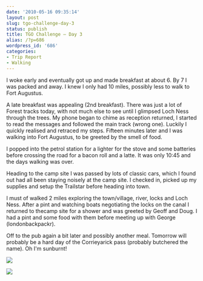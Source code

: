 ```yaml
---
date: '2010-05-16 09:35:14'
layout: post
slug: tgo-challenge-day-3
status: publish
title: TGO Challenge – Day 3
alias: /?p=686
wordpress_id: '686'
categories:
- Trip Report
- Walking
---
```


I woke early and eventually got up and made breakfast at about 6. By 7 I was packed and away. I knew I only had 10 miles, possibly less to walk to Fort Augustus.  

A late breakfast was appealing (2nd breakfast). There was just a lot of Forest tracks today, with not much else to see until I glimpsed Loch Ness through the trees. My phone began to chime as reception returned, I started to read the messages and followed the main track (wrong one). Luckily I quickly realised and retraced my steps. Fifteen minutes later and I was walking into Fort Augustus, to be greeted by the smell of food.  
<!-- more -->
I popped into the petrol station for a lighter for the stove and some batteries before crossing the road for a bacon roll and a latte. It was only 10:45 and the days walking was over.  

Heading to the camp site I was passed by lots of classic cars, which I found out had all been staying noisely at the camp site. I checked in, picked up my supplies and setup the Trailstar before heading into town.  

I must of walked 2 miles exploring the town/village, river, locks and Loch Ness. After a pint and watching boats negotiating the locks on the canal I returned to thecamp site for a shower and was greeted by Geoff and Doug. I had a pint and some food with them before meeting up with George (londonbackpackr).  

Off to the pub again a bit later and possibly another meal. Tomorrow will probably be a hard day of the Corrieyarick pass (probably butchered the name). Oh I'm sunburnt! 

[![](http://dl.dropbox.com/u/2657852/website/images/l_1600_1200_CBBAAAB6-9883-488E-9EC6-EC7A9671B064.jpeg)](http://dl.dropbox.com/u/2657852/website/images/l_1600_1200_CBBAAAB6-9883-488E-9EC6-EC7A9671B064.jpeg)  
  
[![](http://dl.dropbox.com/u/2657852/website/images/l_1600_1200_F8492722-455D-42D0-AE9E-E846E3157AFE.jpeg)](http://dl.dropbox.com/u/2657852/website/images/l_1600_1200_F8492722-455D-42D0-AE9E-E846E3157AFE.jpeg)
